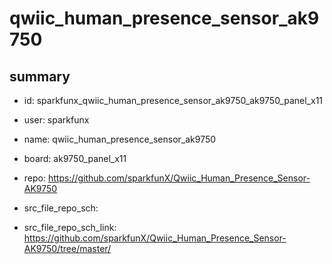 # qwiic_human_presence_sensor_ak9750
 
## summary 
* id: sparkfunx_qwiic_human_presence_sensor_ak9750_ak9750_panel_x11
* user: sparkfunx
* name: qwiic_human_presence_sensor_ak9750
* board: ak9750_panel_x11
* repo: https://github.com/sparkfunX/Qwiic_Human_Presence_Sensor-AK9750



* src_file_repo_sch: 
* src_file_repo_sch_link: https://github.com/sparkfunX/Qwiic_Human_Presence_Sensor-AK9750/tree/master/




